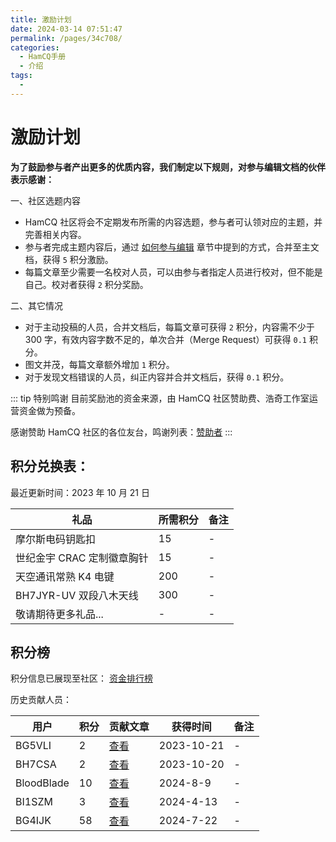 ```yaml
---
title: 激励计划
date: 2024-03-14 07:51:47
permalink: /pages/34c708/
categories:
  - HamCQ手册
  - 介绍
tags:
  - 
---
```


# 激励计划

**为了鼓励参与者产出更多的优质内容，我们制定以下规则，对参与编辑文档的伙伴表示感谢：**

一、社区选题内容  

* HamCQ 社区将会不定期发布所需的内容选题，参与者可认领对应的主题，并完善相关内容。
* 参与者完成主题内容后，通过 [如何参与编辑](/pages/d99472/) 章节中提到的方式，合并至主文档，获得 `5` 积分激励。
* 每篇文章至少需要一名校对人员，可以由参与者指定人员进行校对，但不能是自己。校对者获得 `2` 积分奖励。

二、其它情况
* 对于主动投稿的人员，合并文档后，每篇文章可获得 `2` 积分，内容需不少于 300 字，有效内容字数不足的，单次合并（Merge Request）可获得 `0.1` 积分。
* 图文并茂，每篇文章额外增加 `1` 积分。
* 对于发现文档错误的人员，纠正内容并合并文档后，获得 `0.1` 积分。


::: tip 特别鸣谢
目前奖励池的资金来源，由 HamCQ 社区赞助费、浩奇工作室运营资金做为预备。  

感谢赞助 HamCQ 社区的各位友台，鸣谢列表：[赞助者](https://forum.hamcq.cn/p/7-sponsors)<Badge text="Sponsor" type="warning"/>
:::


## 积分兑换表：
最近更新时间：2023 年 10 月 21 日

| 礼品       |   所需积分       | 备注  |
| ------------- |-------------| -----|
| 摩尔斯电码钥匙扣            | 15 | - |
| 世纪金宇 CRAC 定制徽章胸针   | 15 | - |
| 天空通讯常熟 K4 电键        | 200 | - |
| BH7JYR-UV 双段八木天线      | 300 | - |
| 敬请期待更多礼品...      | - | - |

## 积分榜

积分信息已展现至社区： [资金排行榜](https://forum.hamcq.cn/moneyLeaderboard)  

历史贡献人员：

| 用户         | 积分 | 贡献文章 | 获得时间       | 备注  |
|------------|----| ----- |------------|----- |
| BG5VLI     | 2  | [查看](/pages/6aef6f/) | 2023-10-21 | - |
| BH7CSA     | 2  | [查看](/pages/690d3e/) | 2023-10-20 | - |
| BloodBlade | 10 | [查看](/pages/47edd6e/) | 2024-8-9  | - |
| BI1SZM     | 3  | [查看](/pages/by1by/) | 2024-4-13  | - |
| BG4IJK     | 58  | [查看](/pages/1b5341/) | 2024-7-22 | - |



